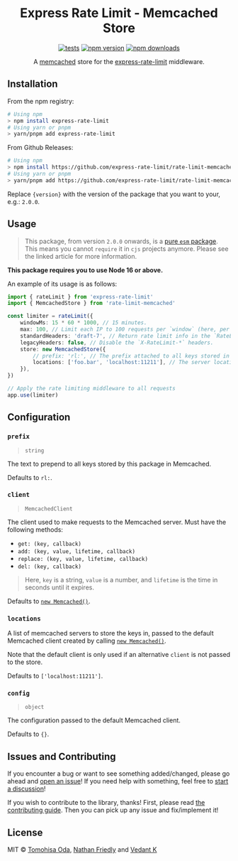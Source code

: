# <div align="center"> Express Rate Limit - Memcached Store </div>

<div align="center">

[![tests](https://github.com/express-rate-limit/rate-limit-memcached/actions/workflows/ci.yaml/badge.svg)](https://github.com/express-rate-limit/rate-limit-memcached/actions/workflows/ci.yaml)
[![npm version](https://img.shields.io/npm/v/rate-limit-memcached.svg)](https://npmjs.org/package/rate-limit-memcached 'View this project on NPM')
[![npm downloads](https://img.shields.io/npm/dm/rate-limit-memcached)](https://www.npmjs.com/package/rate-limit-memcached)

A [memcached](https://memcached.org) store for the
[express-rate-limit](https://github.com/express-rate-limit/express-rate-limit)
middleware.

</div>

## Installation

From the npm registry:

```sh
# Using npm
> npm install express-rate-limit
# Using yarn or pnpm
> yarn/pnpm add express-rate-limit
```

From Github Releases:

```sh
# Using npm
> npm install https://github.com/express-rate-limit/rate-limit-memcached/releases/download/v{version}/rate-limit-memcached.tgz
# Using yarn or pnpm
> yarn/pnpm add https://github.com/express-rate-limit/rate-limit-memcached/releases/download/v{version}/rate-limit-memcached.tgz
```

Replace `{version}` with the version of the package that you want to your, e.g.:
`2.0.0`.

## Usage

> This package, from version `2.0.0` onwards, is a
> [pure `esm` package](https://gist.github.com/sindresorhus/a39789f98801d908bbc7ff3ecc99d99c).
> This means you cannot `require` it in `cjs` projects anymore. Please see the
> linked article for more information.

**This package requires you to use Node 16 or above.**

An example of its usage is as follows:

```ts
import { rateLimit } from 'express-rate-limit'
import { MemcachedStore } from 'rate-limit-memcached'

const limiter = rateLimit({
	windowMs: 15 * 60 * 1000, // 15 minutes.
	max: 100, // Limit each IP to 100 requests per `window` (here, per 15 minutes).
	standardHeaders: 'draft-7', // Return rate limit info in the `RateLimit` header.
	legacyHeaders: false, // Disable the `X-RateLimit-*` headers.
	store: new MemcachedStore({
		// prefix: 'rl:', // The prefix attached to all keys stored in the cache.
		locations: ['foo.bar', 'localhost:11211'], // The server location(s), passed directly to Memcached.
	}),
})

// Apply the rate limiting middleware to all requests
app.use(limiter)
```

## Configuration

### `prefix`

> `string`

The text to prepend to all keys stored by this package in Memcached.

Defaults to `rl:`.

### `client`

> `MemcachedClient`

The client used to make requests to the Memcached server. Must have the
following methods:

- `get: (key, callback)`
- `add: (key, value, lifetime, callback)`
- `replace: (key, value, lifetime, callback)`
- `del: (key, callback)`

> Here, `key` is a string, `value` is a number, and `lifetime` is the time in
> seconds until it expires.

Defaults to [`new Memcached()`](https://github.com/3rd-Eden/memcached).

### `locations`

A list of memcached servers to store the keys in, passed to the default
Memcached client created by calling
[`new Memcached()`](https://github.com/3rd-Eden/memcached).

Note that the default client is only used if an alternative `client` is not
passed to the store.

Defaults to `['localhost:11211']`.

### `config`

> `object`

The configuration passed to the default Memcached client.

Defaults to `{}`.

## Issues and Contributing

If you encounter a bug or want to see something added/changed, please go ahead
and
[open an issue](https://github.com/express-rate-limitedly/rate-limit-memcached/issues/new)!
If you need help with something, feel free to
[start a discussion](https://github.com/express-rate-limit/rate-limit-memcached/discussions/new)!

If you wish to contribute to the library, thanks! First, please read
[the contributing guide](contributing.md). Then you can pick up any issue and
fix/implement it!

## License

MIT © [Tomohisa Oda](http://github.com/linyows),
[Nathan Friedly](http://nfriedly.com) and
[Vedant K](https://github.com/gamemaker1)
